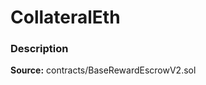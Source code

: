 # CollateralEth

### Description <a id="description"></a>

**Source:** contracts/BaseRewardEscrowV2.sol

